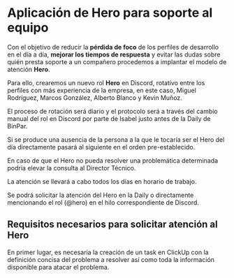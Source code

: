 # Aplicación de Hero para soporte al equipo

Con el objetivo de reducir la **pérdida de foco** de los perfiles de desarrollo en el día a día, **mejorar los tiempos de respuesta** y evitar las dudas 
sobre quién presta soporte a un compañero procedemos a implantar el modelo de atención **Hero**.

Para ello, crearemos un nuevo rol **Hero** en Discord, rotativo entre los perfiles con más experiencia de la empresa, en este caso, Miguel Rodríguez, Marcos González, 
Alberto Blanco y Kevin Muñoz.

El proceso de rotación será diario y el protocolo será a través del cambio manual del rol en Discord por parte de Isabel justo antes de la Daily de BinPar.

Si se produce una ausencia de la persona a la que le tocaría ser el Hero del día directamente pasará al siguiente en el orden pre-establecido.

En caso de que el Hero no pueda resolver una problemática determinada podría elevar la consulta al Director Técnico.

La atención se llevará a cabo todos los días en horario de trabajo.

Se podrá solicitar la atención del Hero en la Daily o directamente mencionando el rol (@hero) en el hilo correspondiente de Discord.

## Requisitos necesarios para solicitar atención al Hero

En primer lugar, es necesaria la creación de un task en ClickUp con la definición concisa del problema a resolver así como toda la información disponible para
atacar el problema.

